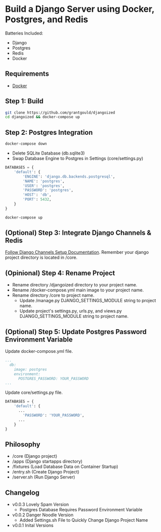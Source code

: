 # Build a Django Server using Docker, Postgres, and Redis
Batteries Included:
- Django
- Postgres 
- Redis
- Docker

## Requirements
- [Docker](https://www.docker.com)

## Step 1: Build
```bash
git clone https://github.com/grantgould/djangoized
cd djangoized && docker-compose up
```

## Step 2: Postgres Integration
```bash
docker-compose down
```
- Delete SQLite Database (db.sqlite3)
- Swap Database Engine to Postgres in Settings (core/settings.py)
``` python
DATABASES = {
    'default': {
        'ENGINE': 'django.db.backends.postgresql',
        'NAME': 'postgres',
        'USER': 'postgres',
        'PASSWORD': 'postgres',
        'HOST': 'db',
        'PORT': 5432,
    }
}
```
```bash
docker-compose up
```

## (Optional) Step 3: Integrate Django Channels & Redis
[Follow Django Channels Setup Documentation](https://channels.readthedocs.io/en/latest/tutorial/part_1.html). Remember your django project directory is located in /core.

## (Opinional) Step 4: Rename Project
- Rename directory /djangoized directory to your project name.
- Rename /docker-compose.yml main image to your project name.
- Rename directory /core to project name.
  - Update /manage.py DJANGO_SETTINGS_MODULE string to project name. 
  - Update project's settings.py, urls.py, and views.py DJANGO_SETTINGS_MODULE string to project name.

## (Optional) Step 5: Update Postgres Password Environment Variable
Update docker-compose.yml file.
```yaml
...
  db:
    image: postgres
    environment:
      POSTGRES_PASSWORD: YOUR_PASSWORD
...
```
Update core/settings.py file.
``` python
DATABASES = {
    'default': {
      ...
        'PASSWORD': 'YOUR_PASSWORD',
      ...
    }
}
```

## Philosophy 
- /core (Django project)
- /apps (Django startapps directory)
- /fixtures (Load Database Data on Container Startup)
- /entry.sh (Create Django Project)
- /server.sh (Run Django Server)

## Changelog
- v0.0.3 Lovely Spam Version
  - Postgres Database Requires Password Environment Variable
- v0.0.2 Danger Noodle Version
  - Added Settings.sh File to Quickly Change Django Project Name
- v0.0.1 Inital Versions